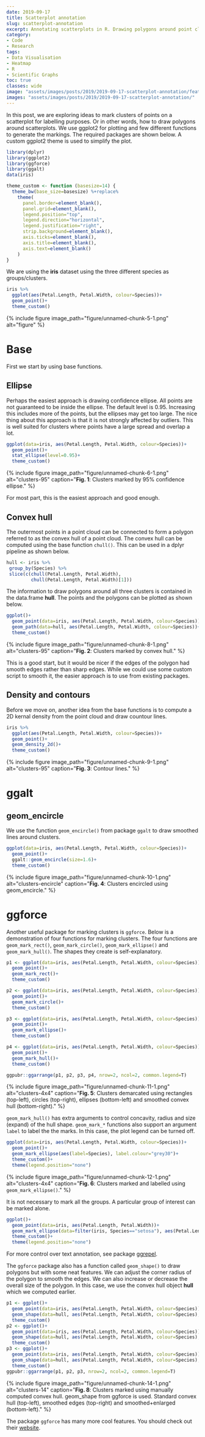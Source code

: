 ```yaml
---
date: 2019-09-17
title: Scatterplot annotation
slug: scatterplot-annotation
excerpt: Annotating scatterplots in R. Drawing polygons around point clusters using base functions and R packages ggplot, ggalt and ggforce.
category:
- Code
- Research
tags:
- Data Visualisation
- Heatmap
- R
- Scientific Graphs
toc: true
classes: wide
image: "assets/images/posts/2019/2019-09-17-scatterplot-annotation/featured.png"
images: "assets/images/posts/2019/2019-09-17-scatterplot-annotation/"
---
```


In this post, we are exploring ideas to mark clusters of points on a scatterplot for labelling purposes. Or in other words, how to draw polygons around scatterplots. We use ggplot2 for plotting and few different functions to generate the markings. The required packages are shown below. A custom ggplot2 theme is used to simplify the plot.

```r
library(dplyr)
library(ggplot2)
library(ggforce)
library(ggalt)
data(iris)

theme_custom <- function (basesize=14) {
  theme_bw(base_size=basesize) %+replace%
    theme(
      panel.border=element_blank(),
      panel.grid=element_blank(),
      legend.position="top",
      legend.direction="horizontal",
      legend.justification="right",
      strip.background=element_blank(),
      axis.ticks=element_blank(),
      axis.title=element_blank(),
      axis.text=element_blank()
    )
}
```



We are using the **iris** dataset using the three different species as groups/clusters.


```r
iris %>%
  ggplot(aes(Petal.Length, Petal.Width, colour=Species))+
  geom_point()+
  theme_custom()
```

{%
  include figure
  image_path="figure/unnamed-chunk-5-1.png"
  alt="figure"
%}

# Base

First we start by using base functions.

## Ellipse

Perhaps the easiest approach is drawing confidence ellipse. All points are not guaranteed to be inside the ellipse. The default level is 0.95. Increasing this includes more of the points, but the ellipses may get too large. The nice thing about this approach is that it is not strongly affected by outliers. This is well suited for clusters where points have a large spread and overlap a lot.


```r
ggplot(data=iris, aes(Petal.Length, Petal.Width, colour=Species))+
  geom_point()+
  stat_ellipse(level=0.95)+
  theme_custom()
```

{%
  include figure
  image_path="figure/unnamed-chunk-6-1.png"
  alt="clusters-95"
  caption="<b>Fig. 1</b>: Clusters marked by 95% confidence ellipse."
%}

For most part, this is the easiest approach and good enough.

## Convex hull

The outermost points in a point cloud can be connected to form a polygon referred to as the convex hull of a point cloud. The convex hull can be computed using the base function `chull()`. This can be used in a dplyr pipeline as shown below.


```r
hull <- iris %>% 
 group_by(Species) %>%
 slice(c(chull(Petal.Length, Petal.Width),
         chull(Petal.Length, Petal.Width)[1]))
```

The information to draw polygons around all three clusters is contained in the data.frame **hull**. The points and the polygons can be plotted as shown below.


```r
ggplot()+
  geom_point(data=iris, aes(Petal.Length, Petal.Width, colour=Species))+
  geom_path(data=hull, aes(Petal.Length, Petal.Width, colour=Species))+
  theme_custom()
```

{%
  include figure
  image_path="figure/unnamed-chunk-8-1.png"
  alt="clusters-95"
  caption="<b>Fig. 2</b>: Clusters marked by convex hull."
%}

This is a good start, but it would be nicer if the edges of the polygon had smooth edges rather than sharp edges. While we could use some custom script to smooth it, the easier approach is to use from existing packages.

## Density and contours

Before we move on, another idea from the base functions is to compute a 2D kernal density from the point cloud and draw countour lines.


```r
iris %>%
  ggplot(aes(Petal.Length, Petal.Width, colour=Species))+
  geom_point()+
  geom_density_2d()+
  theme_custom()
```

{%
  include figure
  image_path="figure/unnamed-chunk-9-1.png"
  alt="clusters-95"
  caption="<b>Fig. 3</b>: Contour lines."
%}

# ggalt
## geom_encircle

We use the function `geom_encircle()` from package `ggalt` to draw smoothed lines around clusters.


```r
ggplot(data=iris, aes(Petal.Length, Petal.Width, colour=Species))+
  geom_point()+
  ggalt::geom_encircle(size=1.6)+
  theme_custom()
```

{%
  include figure
  image_path="figure/unnamed-chunk-10-1.png"
  alt="clusters-encircle"
  caption="<b>Fig. 4</b>: Clusters encircled using geom_encircle."
%}

# ggforce

Another useful package for marking clusters is `ggforce`. Below is a demonstration of four functions for marking clusters. The four functions are `geom_mark_rect()`, `geom_mark_circle()`, `geom_mark_ellipse()` and `geom_mark_hull()`. The shapes they create is self-explanatory.


```r
p1 <- ggplot(data=iris, aes(Petal.Length, Petal.Width, colour=Species))+
  geom_point()+
  geom_mark_rect()+
  theme_custom()

p2 <- ggplot(data=iris, aes(Petal.Length, Petal.Width, colour=Species))+
  geom_point()+
  geom_mark_circle()+
  theme_custom()

p3 <- ggplot(data=iris, aes(Petal.Length, Petal.Width, colour=Species))+
  geom_point()+
  geom_mark_ellipse()+
  theme_custom()

p4 <- ggplot(data=iris, aes(Petal.Length, Petal.Width, colour=Species))+
  geom_point()+
  geom_mark_hull()+
  theme_custom()

ggpubr::ggarrange(p1, p2, p3, p4, nrow=2, ncol=2, common.legend=T)
```

{%
  include figure
  image_path="figure/unnamed-chunk-11-1.png"
  alt="clusters-4x4"
  caption="<b>Fig. 5</b>: Clusters demarcated using rectangles (top-left), circles (top-right), ellipses (bottom-left) and smoothed convex hull (bottom-right)."
%}

`geom_mark_hull()` has extra arguments to control concavity, radius and size (expand) of the hull shape. `geom_mark_*` functions also support an argument `label` to label the the marks. In this case, the plot legend can be turned off.


```r
ggplot(data=iris, aes(Petal.Length, Petal.Width, colour=Species))+
  geom_point()+
  geom_mark_ellipse(aes(label=Species), label.colour="grey30")+
  theme_custom()+
  theme(legend.position="none")
```

{%
  include figure
  image_path="figure/unnamed-chunk-12-1.png"
  alt="clusters-4x4"
  caption="<b>Fig. 6</b>: Clusters marked and labelled using `geom_mark_ellipse()`."
%}

It is not necessary to mark all the groups. A particular group of interest can be marked alone.


```r
ggplot()+
  geom_point(data=iris, aes(Petal.Length, Petal.Width))+
  geom_mark_ellipse(data=filter(iris, Species=="setosa"), aes(Petal.Length, Petal.Width, label=Species), label.colour="grey30", description="This is a brief description about this annotation.")+
  theme_custom()+
  theme(legend.position="none")
```

For more control over text annotation, see package [ggrepel](https://cran.r-project.org/web/packages/ggrepel/vignettes/ggrepel.html).

The `ggforce` package also has a function called `geom_shape()` to draw polygons but with some neat features. We can adjust the corner radius of the polygon to smooth the edges. We can also increase or decrease the overall size of the polygon. In this case, we use the convex hull object **hull** which we computed earlier.


```r
p1 <- ggplot()+
  geom_point(data=iris, aes(Petal.Length, Petal.Width, colour=Species))+
  geom_shape(data=hull, aes(Petal.Length, Petal.Width, colour=Species), fill=NA)+
  theme_custom()
p2 <- ggplot()+
  geom_point(data=iris, aes(Petal.Length, Petal.Width, colour=Species))+
  geom_shape(data=hull, aes(Petal.Length, Petal.Width, colour=Species), fill=NA, radius=0.05)+
  theme_custom()
p3 <- ggplot()+
  geom_point(data=iris, aes(Petal.Length, Petal.Width, colour=Species))+
  geom_shape(data=hull, aes(Petal.Length, Petal.Width, colour=Species), fill=NA, radius=0.05, expand=0.04)+
  theme_custom()
ggpubr::ggarrange(p1, p2, p3, nrow=2, ncol=2, common.legend=T)
```

{%
  include figure
  image_path="figure/unnamed-chunk-14-1.png"
  alt="clusters-14"
  caption="<b>Fig. 8</b>: Clusters marked using manually computed convex hull. geom_shape from ggforce is used. Standard convex hull (top-left), smoothed edges (top-right) and smoothed+enlarged (bottom-left)."
%}

The package `ggforce` has many more cool features. You should check out their [website](https://ggforce.data-imaginist.com/).
